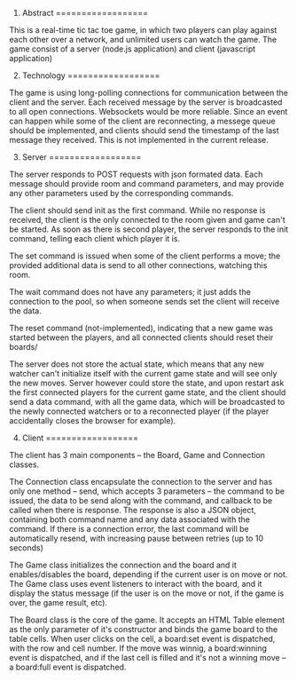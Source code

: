 1. Abstract
==================

This is a real-time tic tac toe game, in which two players can play against each other over a network, and unlimited users can watch the game. The game consist of a server (node.js application) and client (javascript application)

2. Technology
==================

The game is using long-polling connections for communication between the client and the server. Each received message by the server is broadcasted to all open connections. Websockets would be more reliable. Since an event can happen while some of the client are reconnecting, a messege queue should be implemented, and clients should send the timestamp of the last message they received. This is not implemented in the current release.

3. Server
==================

The server responds to POST requests with json formated data. Each message should provide room and command parameters, and may provide any other parameters used by the corresponding commands.

The client should send init as the first command. While no response is received, the client is the only connected to the room given and game can't be started. As soon as there is second player, the server responds to the init command, telling each client which player it is.

The set command is issued when some of the client performs a move; the provided additional data is send to all other connections, watching this room.

The wait command does not have any parameters; it just adds the connection to the pool, so when someone sends set the client will receive the data.

The reset command (not-implemented), indicating that a new game was started between the players, and all connected clients should reset their boards/

The server does not store the actual state, which means that any new watcher can't initialize itself with the current game state and will see only the new moves. Server however could store the state, and upon restart ask the first connected players for the current game state, and the client should send a data command, with all the game data, which will be broadcasted to the newly connected watchers or to a reconnected player (if the player accidentally closes the browser for example).

4. Client
==================

The client has 3 main components – the Board, Game and Connection classes.

The Connection class encapsulate the connection to the server and has only one method – send, which accepts 3 parameters – the command to be issued, the data to be send along with the command, and callback to be called when there is response. The response is also a JSON object, containing both command name and any data associated with the command. If there is a connection error, the last command will be automatically resend, with increasing pause between retries (up to 10 seconds)

The Game class initializes the connection and the board and it enables/disables the board, depending if the current user is on move or not. The Game class uses event listeners to interact with the board, and it display the status message (if the user is on the move or not, if the game is over, the game result, etc).

The Board class is the core of the game. It accepts an HTML Table element as the only parameter of it's constructor and binds the game board to the table cells. When user clicks on the cell, a board:set event is dispatched, with the row and cell number. If the move was winnig, a board:winning event is dispatched, and if the last cell is filled and it's not a winning move – a board:full event is dispatched.
